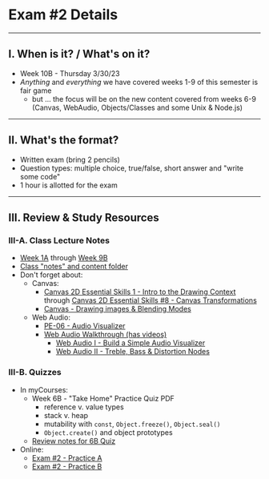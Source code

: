 # Exam #2 Details

<hr>

## I. When is it? / What's on it?
- Week 10B - Thursday 3/30/23
- *Anything* and *everything* we have covered weeks 1-9 of this semester is fair game
  - but ... the focus will be on the new content covered from weeks 6-9 (Canvas, WebAudio, Objects/Classes and some Unix & Node.js)

<hr>

## II. What's the format?
- Written exam (bring 2 pencils)
- Question types: multiple choice, true/false, short answer and "write some code"
- 1 hour is allotted for the exam

<hr>

## III. Review & Study Resources

### III-A. Class Lecture Notes
- [Week 1A](../weekly/01A.md) through [Week 9B](../weekly/09B.md)
- [Class "notes" and content folder](../notes)
- Don't forget about:
  - Canvas:
    - [Canvas 2D Essential Skills 1 - Intro to the Drawing Context](https://github.com/tonethar/IGME-330-Master/blob/master/notes/1-canvas-intro-to-drawing-context.md) through [Canvas 2D Essential Skills #8 - Canvas Transformations](https://github.com/tonethar/IGME-330-Master/blob/master/notes/8-canvas-transformations.md)
    - [Canvas - Drawing images & Blending Modes](https://github.com/tonethar/IGME-330-Master/blob/master/notes/canvas-5.md)
  - Web Audio:
    - [PE-06 - Audio Visualizer](../pe/pe-06.md)
    - [Web Audio Walkthrough (has videos)](webaudio-walkthrough.md)
      - [Web Audio I - Build a Simple Audio Visualizer](https://github.com/tonethar/IGME-330-Master/blob/master/notes/demo-web-audio-1.md)
      - [Web Audio II - Treble, Bass & Distortion Nodes](https://github.com/tonethar/IGME-330-Master/blob/master/notes/demo-web-audio-2.md)

### III-B. Quizzes 
- In myCourses:
  - Week 6B - "Take Home" Practice Quiz PDF
    - reference v. value types
    - stack v. heap
    - mutability with `const`, `Object.freeze()`, `Object.seal()`
    - `Object.create()` and object prototypes
  - [Review notes for 6B Quiz](../weekly/07B.md#iii-review-6b-take-home-quiz)
- Online:
  - [Exam #2 - Practice A](./exam-2-practice-A.md)
  - [Exam #2 - Practice B](./exam-2-practice-B.md)
